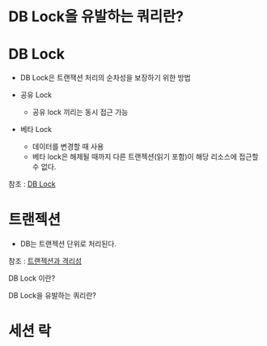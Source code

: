 #   DB Lock을 유발하는 쿼리란?

#   DB Lock
-   DB Lock은 트랜잭션 처리의 순차성을 보장하기 위한 방법

-   공유 Lock
    -   공유 lock 끼리는 동시 접근 가능
-   베타 Lock
    -   데이터를 변경할 때 사용
    -   베타 lock은 해제될 때까지 다른 트랜젝션(읽기 포함)이 해당 리소스에 접근할 수 없다.

참조 : [DB Lock](https://sabarada.tistory.com/121)


#   트랜젝션
-   DB는 트랜젝션 단위로 처리된다.


참조 : [트랜젝션과 격리성](https://sabarada.tistory.com/117)

DB Lock 이란?



DB Lock을 유발하는 쿼리란?

#   세션 락